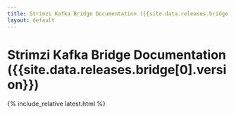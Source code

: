 ```yaml
---
title: Strimzi Kafka Bridge Documentation ({{site.data.releases.bridge[0].version}})
layout: default
---
```


<h1>Strimzi Kafka Bridge Documentation ({{site.data.releases.bridge[0].version}})</h1>

{% include_relative latest.html %}
